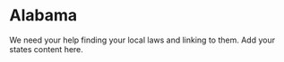 # Alabama

We need your help finding your local laws and linking to them. Add your states content here.